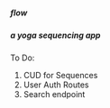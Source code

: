 ##### flow
##### a yoga sequencing app

To Do:
                                                                                                                                                                                                                                                                
1. CUD for Sequences
2. User Auth Routes
3. Search endpoint
